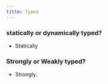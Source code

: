```yaml
---
title: Typed
---
```


### statically or dynamically typed?
- Statically

### Strongly or Weakly typed?
- Strongly.
